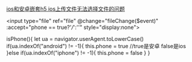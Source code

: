 [ios和安卓嵌套h5 ios上传文件无法选择文件的问题](https://blog.csdn.net/s1012544671/article/details/123992521)

<input type="file" ref="file" @change="fileChange($event)" :accept="phone == true?'*/*':''"  style="display:none">


isPhone(){
        let ua = navigator.userAgent.toLowerCase()
        if(ua.indexOf("android") != -1){
          this.phone = true                 //true是安卓 false是ios
        }else if(ua.indexOf("iphone") != -1){
          this.phone = false
        }
}